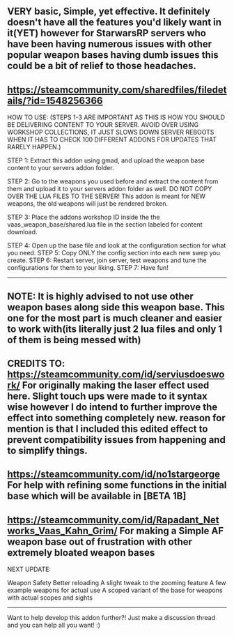 VERY basic, Simple, yet effective. It definitely doesn't have all the features you'd likely want in it(YET) however for StarwarsRP servers who have been having numerous issues with other popular weapon bases having dumb issues this could be a bit of relief to those headaches.
-----------------------------------------------------------------
https://steamcommunity.com/sharedfiles/filedetails/?id=1548256366
-----------------------------------------------------------------
HOW TO USE:
(STEPS 1-3 ARE IMPORTANT AS THIS IS HOW YOU SHOULD BE DELIVERING CONTENT TO YOUR SERVER. AVOID OVER USING WORKSHOP COLLECTIONS, IT JUST SLOWS DOWN SERVER REBOOTS WHEN IT HAS TO CHECK 100 DIFFERENT ADDONS FOR UPDATES THAT RARELY HAPPEN.)

STEP 1: Extract this addon using gmad, and upload the weapon base content to your servers addon folder.

STEP 2: Go to the weapons you used before and extract the content from them and upload it to your servers addon folder as well. DO NOT COPY OVER THE LUA FILES TO THE SERVER! This addon is meant for NEW weapons, the old weapons will just be rendered broken.

STEP 3: Place the addons workshop ID inside the the vaas_weapon_base/shared.lua file in the section labeled for content download.

STEP 4: Open up the base file and look at the configuration section for what you need.
STEP 5: Copy ONLY  the config section into each new swep you create.
STEP 6: Restart server, join server, test weapons and tune the configurations for them to your liking.
STEP 7: Have fun!

------------------------------------------------------
NOTE: It is highly advised to not use other weapon bases along side this weapon base. This one for the most part is much cleaner and easier to work with(its literally just 2 lua files and only 1 of them is being messed with)
------------------------------------------------------
CREDITS TO:
https://steamcommunity.com/id/serviusdoeswork/ For originally making the laser effect used here. Slight touch ups were made to it syntax wise however I do intend to further improve the effect into something completely new. reason for mention is that I included this edited effect to prevent compatibility issues from happening and to simplify things.
-----------------------------------------------------
https://steamcommunity.com/id/no1stargeorge For help with refining some functions in the initial base which will be available in [BETA 1B]
-----------------------------------------------------
https://steamcommunity.com/id/Rapadant_Networks_Vaas_Kahn_Grim/ For making a Simple AF weapon base out of frustration with other extremely bloated weapon bases
-----------------------------------------------------
NEXT UPDATE:

Weapon Safety
Better reloading
A slight tweak to the zooming feature
A few example weapons for actual use
A scoped variant of the base for weapons with actual scopes and sights

-----------------------------------------------------
Want to help develop this addon further?! Just make a discussion thread and you can help all you want! :)

